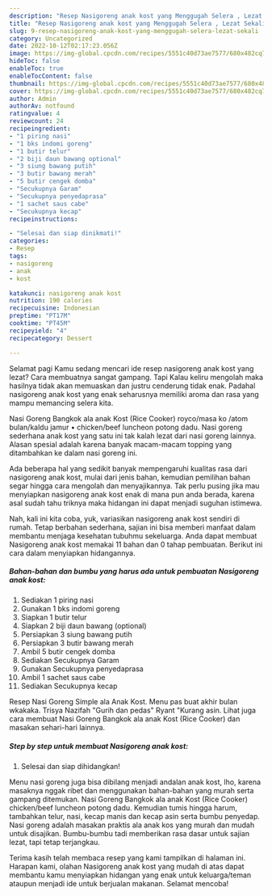```yaml
---
description: "Resep Nasigoreng anak kost yang Menggugah Selera , Lezat Sekali"
title: "Resep Nasigoreng anak kost yang Menggugah Selera , Lezat Sekali"
slug: 9-resep-nasigoreng-anak-kost-yang-menggugah-selera-lezat-sekali
category: Uncategorized
date: 2022-10-12T02:17:23.056Z
image: https://img-global.cpcdn.com/recipes/5551c40d73ae7577/680x482cq70/nasigoreng-anak-kost-foto-resep-utama.jpg
hideToc: false
enableToc: true
enableTocContent: false
thumbnail: https://img-global.cpcdn.com/recipes/5551c40d73ae7577/680x482cq70/nasigoreng-anak-kost-foto-resep-utama.jpg
cover: https://img-global.cpcdn.com/recipes/5551c40d73ae7577/680x482cq70/nasigoreng-anak-kost-foto-resep-utama.jpg
author: Admin
authorAv: notfound
ratingvalue: 4
reviewcount: 24
recipeingredient:
- "1 piring nasi"
- "1 bks indomi goreng"
- "1 butir telur"
- "2 biji daun bawang optional"
- "3 siung bawang putih"
- "3 butir bawang merah"
- "5 butir cengek domba"
- "Secukupnya Garam"
- "Secukupnya penyedaprasa"
- "1 sachet saus cabe"
- "Secukupnya kecap"
recipeinstructions:

- "Selesai dan siap dinikmati!"
categories:
- Resep
tags:
- nasigoreng
- anak
- kost

katakunci: nasigoreng anak kost 
nutrition: 190 calories
recipecuisine: Indonesian
preptime: "PT17M"
cooktime: "PT45M"
recipeyield: "4"
recipecategory: Dessert

---
```



Selamat pagi Kamu sedang mencari ide resep nasigoreng anak kost yang lezat? Cara membuatnya sangat gampang. Tapi Kalau keliru mengolah maka hasilnya tidak akan memuaskan dan justru cenderung tidak enak. Padahal nasigoreng anak kost yang enak seharusnya memiliki aroma dan rasa yang mampu memancing selera kita.


Nasi Goreng Bangkok ala anak Kost (Rice Cooker) royco/masa ko /atom bulan/kaldu jamur • chicken/beef luncheon potong dadu. Nasi goreng sederhana anak kost yang satu ini tak kalah lezat dari nasi goreng lainnya. Alasan spesial adalah karena banyak macam-macam topping yang ditambahkan ke dalam nasi goreng ini.

Ada beberapa hal yang sedikit banyak mempengaruhi kualitas rasa dari nasigoreng anak kost, mulai dari jenis bahan, kemudian pemilihan bahan segar hingga cara mengolah dan menyajikannya. Tak perlu pusing jika mau menyiapkan nasigoreng anak kost enak di mana pun anda berada, karena asal sudah tahu triknya maka hidangan ini dapat menjadi suguhan istimewa.


Nah, kali ini kita coba, yuk, variasikan nasigoreng anak kost sendiri di rumah. Tetap berbahan sederhana, sajian ini bisa memberi manfaat dalam membantu menjaga kesehatan tubuhmu sekeluarga. Anda dapat membuat Nasigoreng anak kost memakai 11 bahan dan 0 tahap pembuatan. Berikut ini cara dalam menyiapkan hidangannya.

<!--inarticleads1-->

##### Bahan-bahan dan bumbu yang harus ada untuk pembuatan Nasigoreng anak kost:

1. Sediakan 1 piring nasi
1. Gunakan 1 bks indomi goreng
1. Siapkan 1 butir telur
1. Siapkan 2 biji daun bawang (optional)
1. Persiapkan 3 siung bawang putih
1. Persiapkan 3 butir bawang merah
1. Ambil 5 butir cengek domba
1. Sediakan Secukupnya Garam
1. Gunakan Secukupnya penyedaprasa
1. Ambil 1 sachet saus cabe
1. Sediakan Secukupnya kecap


Resep Nasi Goreng Simple ala Anak Kost. Menu pas buat akhir bulan wkakaka. Trisya Nazifah &#34;Gurih dan pedas&#34; Ryant &#34;Kurang asin. Lihat juga cara membuat Nasi Goreng Bangkok ala anak Kost (Rice Cooker) dan masakan sehari-hari lainnya. 

<!--inarticleads2-->

##### Step by step untuk membuat Nasigoreng anak kost:


1. Selesai dan siap dihidangkan!

Menu nasi goreng juga bisa dibilang menjadi andalan anak kost, lho, karena masaknya nggak ribet dan menggunakan bahan-bahan yang murah serta gampang ditemukan. Nasi Goreng Bangkok ala anak Kost (Rice Cooker) chicken/beef luncheon potong dadu. Kemudian tumis hingga harum, tambahkan telur, nasi, kecap manis dan kecap asin serta bumbu penyedap. Nasi goreng adalah masakan praktis ala anak kos yang murah dan mudah untuk disajikan. Bumbu-bumbu tadi memberikan rasa dasar untuk sajian lezat, tapi tetap terjangkau. 

Terima kasih telah membaca resep yang kami tampilkan di halaman ini. Harapan kami, olahan Nasigoreng anak kost yang mudah di atas dapat membantu kamu menyiapkan hidangan yang enak untuk keluarga/teman ataupun menjadi ide untuk berjualan makanan. Selamat mencoba!
